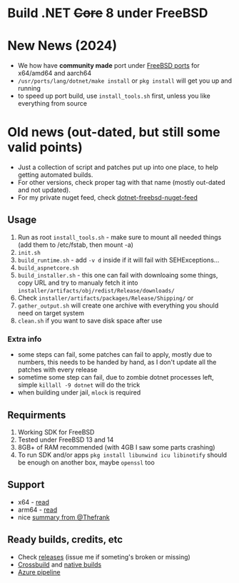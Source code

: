 # Build .NET <strike>Core</strike> 8 under FreeBSD

# New News (2024)
- We how have **community made** port under [FreeBSD ports](https://github.com/freebsd/freebsd-ports/tree/main/lang/dotnet) for x64/amd64 and aarch64
- `/usr/ports/lang/dotnet/make install` or `pkg install` will get you up and running
- to speed up port build, use `install_tools.sh` first, unless you like everything from source

# Old news (out-dated, but still some valid points)

- Just a collection of script and patches put up into one place, to help getting automated builds.
- For other versions, check proper tag with that name (mostly out-dated and not updated).
- For my private nuget feed, check [dotnet-freebsd-nuget-feed](https://github.com/sec/dotnet-freebsd-nuget-feed)

## Usage

1. Run as root `install_tools.sh` - make sure to mount all needed things (add them to /etc/fstab, then mount -a)
1. `init.sh`
1. `build_runtime.sh` - add `-v d` inside if it will fail with SEHExceptions...
1. `build_aspnetcore.sh`
1. `build_installer.sh` - this one can fail with downloaing some things, copy URL and try to manualy fetch it into `installer/artifacts/obj/redist/Release/downloads/`
1. Check `installer/artifacts/packages/Release/Shipping/` or
1. `gather_output.sh` will create one archive with everything you should need on target system
1. `clean.sh` if you want to save disk space after use

### Extra info
- some steps can fail, some patches can fail to apply, mostly due to numbers, this needs to be handed by hand, as I don't update all the patches with every release
- sometime some step can fail, due to zombie dotnet processes left, simple `killall -9 dotnet` will do the trick
- when building under jail, `mlock` is required

## Requirments

1. Working SDK for FreeBSD
1. Tested under FreeBSD 13 and 14
1. 8GB+ of RAM recommended (with 4GB I saw some parts crashing)
1. To run SDK and/or apps `pkg install libunwind icu libinotify` should be enough on another box, maybe `openssl` too

## Support

- x64 - [read](https://github.com/dotnet/runtime/issues/14537)
- arm64 - [read](https://github.com/dotnet/runtime/issues/71338)
- nice [summary from @Thefrank](https://github.com/dotnet/source-build/issues/1139#issuecomment-1943360539)

## Ready builds, credits, etc

- Check [releases](https://github.com/sec/dotnet-core-freebsd-source-build/releases) (issue me if someting's broken or missing)
- [Crossbuild](https://github.com/Thefrank/dotnet-freebsd-crossbuild) and [native builds](https://github.com/Thefrank/dotnet-freebsd-native-binaries)
- [Azure pipeline](https://github.com/Servarr/dotnet-bsd)